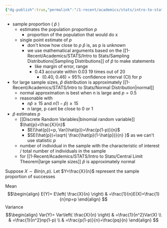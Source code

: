 ```yaml
---
{"dg-publish":true,"permalink":"/1-recent/academics/stats/intro-to-stats/sample-proportion/","created":"2024-04-01T13:34:06.182-04:00","updated":"2025-07-07T17:21:02.522-04:00"}
---
```


- sample proportion ( $\hat{p}$ )  
	- estimates the population proportion $p$
		- proportion of the population that would do x
	- single point estimate of $p$ 
		- don't know how close to $p$ $\hat{p}$ is, as p is unknown
		- we use mathematical arguments based on the [[1-Recent/Academics/STATS/Intro to Stats/Sampling Distributions\|Sampling Distributions]] of $\hat{p}$ to make statements
			- like margin of error, range
			- 0.43 accurate within 0.03 19 times out of 20
				- (0.40, 0.46) = 95% confidence interval (CI) for $p$
- for large sample sizes, $\hat{p}$ distribution is approximately [[1-Recent/Academics/STATS/Intro to Stats/Normal Distribution\|normal]]
	- normal approximation is best when n is large and $p = 0.5$
	- reasonable with 
		- $n \hat{p}\geq 15\text{ and }n(1-\hat{p})\geq 15$
		- n large, p cant be close to 0 or 1
- $\hat{p}$ estimates $p$
	- [[Discrete Random Variables\|binomial random variable]] $\hat{p}=\frac{X}{n}$
		- $E(\hat{p})=p, Var(\hat{p})=\frac{p(1-p)}{n}$
		- $SE(\hat{p})=\sqrt{ \frac{\hat{p}(1-\hat{p})}{n} }$ as we can't use statistic $p$
	-  number of individual in the sample with the characteristic of interest / total number of individuals in the sample
	- for [[1-Recent/Academics/STATS/Intro to Stats/Central Limit Theorem\|large sample sizes]] $\hat{p}$ is approximately normal

Suppose $X \sim Bin(n,p)$. Let $Y=\frac{X}{n}$ represent the sample proportion of successes

Mean$$\begin{align}
  E(Y)=  E\left( \frac{X}{n} \right) & =\frac{1}{n}E(X)=\frac{1}{n}np=p
\end{align}
$$Variance $$\begin{align}
Var(Y)= Var\left( \frac{X}{n} \right)   & =\frac{1}{n^2}Var(X) \\
 & =\frac{1}{n^2}np(1-p) \\
 & =\frac{p(1-p)}{n}=\frac{pq}{n}
\end{align}
$$

